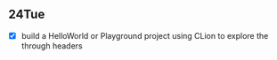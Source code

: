 24Tue
-----
- [x] build a HelloWorld or Playground project using CLion to explore the through headers

